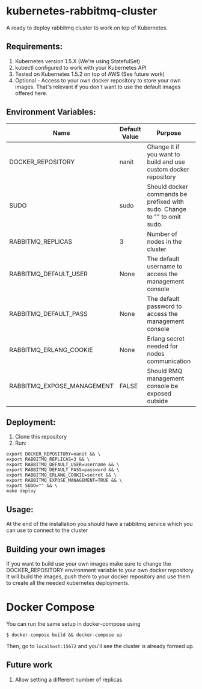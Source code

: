 # kubernetes-rabbitmq-cluster

A ready to deploy rabbitmq cluster to work on top of Kubernetes.

## Requirements:
1. Kubernetes version 1.5.X (We're using StatefulSet)
2. kubectl configured to work with your Kubernetes API
3. Tested on Kubernetes 1.5.2 on top of AWS (See future work)
4. Optional - Access to your own docker repository to store your own images. That's relevant if you don't want to use the default images offered here.

## Environment Variables:
| Name                         | Default Value | Purpose                                                                  | Can be changed? |
|------------------------------|---------------|--------------------------------------------------------------------------|-----------------|
| DOCKER_REPOSITORY            | nanit         | Change it if you want to build and use custom docker repository          | Yes             |
| SUDO                         | sudo          | Should docker commands be prefixed with sudo. Change to "" to omit sudo. | Yes             |
| RABBITMQ_REPLICAS            | 3             | Number of nodes in the cluster                                           | No              |
| RABBITMQ_DEFAULT_USER        | None          | The default username to access the management console                    | Yes             |
| RABBITMQ_DEFAULT_PASS        | None          | The default password to access the management console                    | Yes             |
| RABBITMQ_ERLANG_COOKIE       | None          | Erlang secret needed for nodes communication                             | Yes             |
| RABBITMQ_EXPOSE_MANAGEMENT   | FALSE         | Should RMQ management console be exposed outside                         | Yes             |

## Deployment:
1. Clone this repository
2. Run:
```
export DOCKER_REPOSITORY=nanit && \
export RABBITMQ_REPLICAS=3 && \
export RABBITMQ_DEFAULT_USER=username && \
export RABBITMQ_DEFAULT_PASS=password && \
export RABBITMQ_ERLANG_COOKIE=secret && \
export RABBITMQ_EXPOSE_MANAGEMENT=TRUE && \
export SUDO="" && \
make deploy
```
## Usage:
At the end of the installation you should have a rabbitmq service which you can use to connect to the cluster


## Building your own images
If you want to build use your own images make sure to change the DOCKER_REPOSITORY environment variable to your own docker repository.
It will build the images, push them to your docker repository and use them to create all the needed kubernetes deployments.

# Docker Compose
You can run the same setup in docker-compose using
```
$ docker-compose build && docker-compose up
```
Then, go to `localhost:15672` and you'll see the cluster is already formed up.

## Future work
1. Allow setting a different number of replicas


